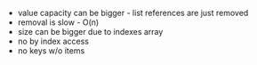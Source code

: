 * value capacity can be bigger - list<T> references are just removed
* removal is slow - O(n)
* size can be bigger due to indexes array
* no by index access
* no keys w/o items